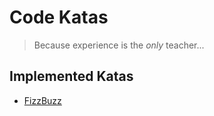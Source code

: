 # Code Katas

> Because experience is the *only* teacher...

## Implemented Katas

- [FizzBuzz](https://github.com/lfenzo/code-katas/tree/main/fizzbuzz)
